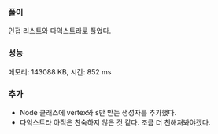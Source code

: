 ### 풀이
인접 리스트와 다익스트라로 풀었다. 

### 성능
메모리: 143088 KB, 시간: 852 ms

### 추가
- Node 클래스에 vertex와 s만 받는 생성자를 추가했다.
- 다익스트라 아직은 친숙하지 않은 것 같다. 조금 더 친해져봐야겠다.

